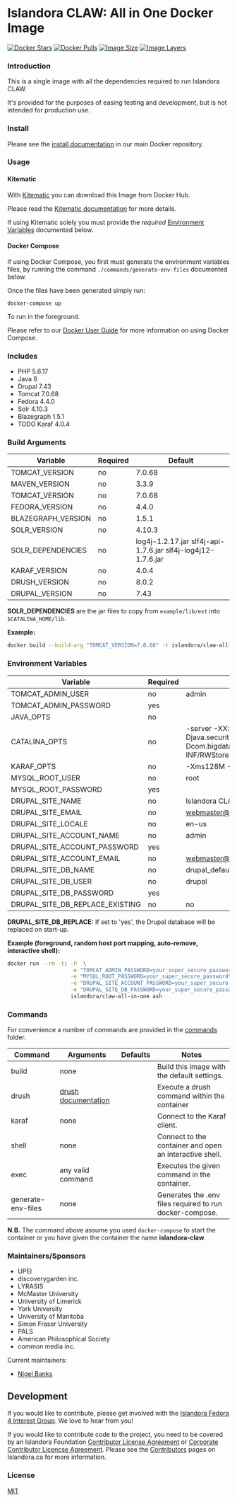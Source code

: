 # Islandora CLAW: All in One Docker Image

[![Docker Stars](https://img.shields.io/docker/stars/islandora-CLAW/all-in-one.svg)](https://hub.docker.com/r/islandora-CLAW/all-in-one/)
[![Docker Pulls](https://img.shields.io/docker/pulls/islandora-CLAW/all-in-one.svg)](https://hub.docker.com/r/islandora-CLAW/all-in-one/)
[![Image Size](https://img.shields.io/imagelayers/image-size/islandora-CLAW/all-in-one/latest.svg)](https://imagelayers.io/?images=islandora-CLAW/all-in-one:latest)
[![Image Layers](https://img.shields.io/imagelayers/layers/islandora-CLAW/all-in-one/latest.svg)](https://imagelayers.io/?images=islandora-CLAW/all-in-one:latest)

### Introduction

This is a single image with all the dependencies required to run Islandora CLAW.

It's provided for the purposes of easing testing and development, but is not intended for production use. 

### Install

Please see the [install
documentation](https://github.com/Islandora-CLAW/claw-docker/blob/master/docs/install-guide.md)
in our main Docker repository.

### Usage

#### Kitematic

With [Kitematic](https://kitematic.com/) you can download this Image from Docker Hub.

Please read the
[Kitematic documentation](https://docs.docker.com/kitematic/userguide/) for more
details.

If using Kitematic solely you must provide the *required*
[Environment Variables](#environment_variables) documented below.

#### Docker Compose

If using Docker Compose, you first must generate the environment variables
files, by running the command ```./commands/generate-env-files``` documented
below.

Once the files have been generated simply run:

```docker-compose up```

To run in the foreground.

Please refer to our [Docker User
Guide](https://github.com/Islandora-CLAW/claw-docker/blob/master/docs/docker-user-guide.md)
for more information on using Docker Compose.

### Includes

* PHP 5.6.17
* Java 8
* Drupal 7.43
* Tomcat 7.0.68
* Fedora 4.4.0
* Solr 4.10.3
* Blazegraph 1.5.1
* TODO Karaf 4.0.4

### Build Arguments

| Variable           | Required |                                                      Default |
|--------------------|----------|--------------------------------------------------------------|
| TOMCAT_VERSION     | no       |                                                       7.0.68 |
| MAVEN_VERSION      | no       |                                                        3.3.9 |
| TOMCAT_VERSION     | no       |                                                       7.0.68 |
| FEDORA_VERSION     | no       |                                                        4.4.0 |
| BLAZEGRAPH_VERSION | no       |                                                        1.5.1 |
| SOLR_VERSION       | no       |                                                       4.10.3 |
| SOLR_DEPENDENCIES  | no       | log4j-1.2.17.jar slf4j-api-1.7.6.jar slf4j-log4j12-1.7.6.jar |
| KARAF_VERSION      | no       |                                                        4.0.4 |
| DRUSH_VERSION      | no       |                                                        8.0.2 |
| DRUPAL_VERSION     | no       |                                                         7.43 |

**SOLR_DEPENDENCIES** are the jar files to copy from ```example/lib/ext``` into
```$CATALINA_HOME/lib```.

**Example:**
```bash
docker build --build-arg "TOMCAT_VERSION=7.0.68" -t islandora/claw-all-in-one .
```

### Environment Variables

| Variable                        | Required | Default                                                                                                                                                                                                                                                |
|---------------------------------|----------|--------------------------------------------------------------------------------------------------------------------------------------------------------------------------------------------------------------------------------------------------------|
| TOMCAT_ADMIN_USER               | no       | admin                                                                                                                                                                                                                                                  |
| TOMCAT_ADMIN_PASSWORD           | yes      |                                                                                                                                                                                                                                                        |
| JAVA_OPTS                       | no       |                                                                                                                                                                                                                                                        |
| CATALINA_OPTS                   | no       | -server -XX:+CMSClassUnloadingEnabled -Djava.awt.headless=true -Djava.security.egd=file:/dev/./urandom" -Dfcrepo.home=/mnt/fedora-data -Dcom.bigdata.rdf.sail.webapp.ConfigParams.propertyFile=/opt/tomcat/webapps/bigdata/WEB-INF/RWStore.properties" |
| KARAF_OPTS                      | no       | -Xms128M -Xmx512M -XX:+UnlockDiagnosticVMOptions -XX:+UnsyncloadClass                                                                                                                                                                                  |
| MYSQL_ROOT_USER                 | no       | root                                                                                                                                                                                                                                                   |
| MYSQL_ROOT_PASSWORD             | yes      |                                                                                                                                                                                                                                                        |
| DRUPAL_SITE_NAME                | no       | Islandora CLAW                                                                                                                                                                                                                                         |
| DRUPAL_SITE_EMAIL               | no       | webmaster@localhost.com                                                                                                                                                                                                                                |
| DRUPAL_SITE_LOCALE              | no       | en-us                                                                                                                                                                                                                                                  |
| DRUPAL_SITE_ACCOUNT_NAME        | no       | admin                                                                                                                                                                                                                                                  |
| DRUPAL_SITE_ACCOUNT_PASSWORD    | yes      |                                                                                                                                                                                                                                                        |
| DRUPAL_SITE_ACCOUNT_EMAIL       | no       | webmaster@localhost.com                                                                                                                                                                                                                                |
| DRUPAL_SITE_DB_NAME             | no       | drupal_default                                                                                                                                                                                                                                         |
| DRUPAL_SITE_DB_USER             | no       | drupal                                                                                                                                                                                                                                                 |
| DRUPAL_SITE_DB_PASSWORD         | yes      |                                                                                                                                                                                                                                                        |
| DRUPAL_SITE_DB_REPLACE_EXISTING | no       | no                                                                                                                                                                                                                                                     |

**DRUPAL_SITE_DB_REPLACE:** If set to 'yes', the Drupal database will be replaced on start-up. 

**Example (foreground, random host port mapping, auto-remove, interactive shell):**
```bash
docker run --rm -ti -P  \
                    -e "TOMCAT_ADMIN_PASSWORD=your_super_secure_password" \
                    -e "MYSQL_ROOT_PASSWORD=your_super_secure_password" \
                    -e "DRUPAL_SITE_ACCOUNT_PASSWORD=your_super_secure_password" \
                    -e "DRUPAL_SITE_DB_PASSWORD=your_super_secure_password" \
                    islandora/claw-all-in-one ash
```

### Commands

For convenience a number of commands are provided in the [commands](/commands)
folder.

| Command            | Arguments                                              | Defaults | Notes                                                    |
|--------------------|--------------------------------------------------------|----------|----------------------------------------------------------|
| build              | none                                                   |          | Build this image with the default settings.              |
| drush              | [drush documentation](http://www.drush.org/en/master/) |          | Execute a drush command within the container             |
| karaf              | none                                                   |          | Connect to the Karaf client.                             |
| shell              | none                                                   |          | Connect to the container and open an interactive shell.  |
| exec               | any valid command                                      |          | Executes the given command in the container.             |
| generate-env-files | none                                                   |          | Generates the .env files required to run docker-compose. |

**N.B.** The command above assume you used ```docker-compose``` to start the
container or you have given the container the name **islandora-claw**.

### Maintainers/Sponsors

* UPEI
* discoverygarden inc.
* LYRASIS
* McMaster University
* University of Limerick
* York University
* University of Manitoba
* Simon Fraser University
* PALS
* American Philosophical Society
* common media inc.

Current maintainers:

* [Nigel Banks](https://github.com/nigelgbanks)

## Development

If you would like to contribute, please get involved with the [Islandora Fedora 4 Interest Group](https://github.com/Islandora/Islandora-Fedora4-Interest-Group). We love to hear from you!

If you would like to contribute code to the project, you need to be covered by an Islandora Foundation [Contributor License Agreement](http://islandora.ca/sites/default/files/islandora_cla.pdf) or [Corporate Contributor Licencse Agreement](http://islandora.ca/sites/default/files/islandora_ccla.pdf). Please see the [Contributors](http://islandora.ca/resources/contributors) pages on Islandora.ca for more information.

### License

[MIT](https://opensource.org/licenses/MIT)
